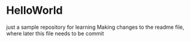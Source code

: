 # HelloWorld
just a sample repository for learning
Making changes to the readme file, where later this file needs to be commit
